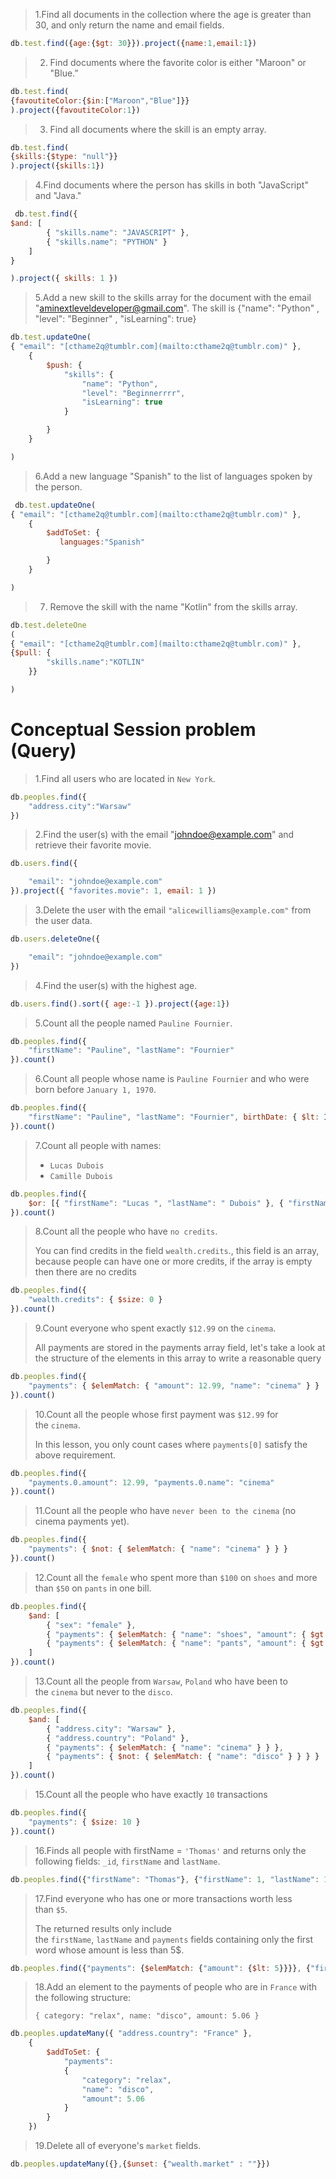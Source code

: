 > 1.Find all documents in the collection where the age is greater than 30, and
only return the name and email fields.
> 

```jsx
db.test.find({age:{$gt: 30}}).project({name:1,email:1})
```

> 2. Find documents where the favorite color is either "Maroon" or "Blue.”
> 

```jsx
db.test.find(
{favoutiteColor:{$in:["Maroon","Blue"]}}
).project({favoutiteColor:1})
```

> 3. Find all documents where the skill is an empty array.
> 

```jsx
db.test.find(
{skills:{$type: "null"}}
).project({skills:1})

```

> 4.Find documents where the person has skills in both "JavaScript" and
"Java."
> 

```jsx
 db.test.find({
$and: [
        { "skills.name": "JAVASCRIPT" },
        { "skills.name": "PYTHON" }
    ]
}

).project({ skills: 1 })

```

> 5.Add a new skill to the skills array for the document with the email
"[aminextleveldeveloper@gmail.com](mailto:aminextleveldeveloper@gmail.com)". The skill is
{"name": "Python"
,
"level": "Beginner"
,
"isLearning": true}
> 

```jsx
db.test.updateOne(
{ "email": "[cthame2q@tumblr.com](mailto:cthame2q@tumblr.com)" },
    {
        $push: {
            "skills": {
                "name": "Python",
                "level": "Beginnerrrr",
                "isLearning": true
            }

        }
    }

)

```

> 6.Add a new language "Spanish" to the list of languages spoken by the
person.
> 

```jsx
 db.test.updateOne(
{ "email": "[cthame2q@tumblr.com](mailto:cthame2q@tumblr.com)" },
    {
        $addToSet: {
           languages:"Spanish"

        }
    }

)

```

> 7. Remove the skill with the name "Kotlin" from the skills array.
> 

```jsx
db.test.deleteOne
(
{ "email": "[cthame2q@tumblr.com](mailto:cthame2q@tumblr.com)" },
{$pull: {
        "skills.name":"KOTLIN"
    }}

)

```
# Conceptual Session problem (Query)

> 1.Find all users who are located in `New York`.
> 

```jsx
db.peoples.find({
    "address.city":"Warsaw"
})

```

> 2.Find the user(s) with the email "[johndoe@example.com](mailto:johndoe@example.com)" and retrieve their favorite movie.
> 

```jsx
db.users.find({

    "email": "johndoe@example.com"
}).project({ "favorites.movie": 1, email: 1 })

```

> 3.Delete the user with the email `"alicewilliams@example.com"` from the user data.
> 

```jsx
db.users.deleteOne({

    "email": "johndoe@example.com"
})

```

> 4.Find the user(s) with the highest age.
> 

```jsx
db.users.find().sort({ age:-1 }).project({age:1})

```

> 5.Count all the people named `Pauline Fournier`.
> 

```jsx
db.peoples.find({
    "firstName": "Pauline", "lastName": "Fournier"
}).count()

```

> 6.Count all people whose name is `Pauline Fournier` and who were born before `January 1, 1970`.
> 

```jsx
db.peoples.find({
    "firstName": "Pauline", "lastName": "Fournier", birthDate: { $lt: ISODate("1970-01-01") }
}).count()

```

> 7.Count all people with names:
> 
> - `Lucas Dubois`
> - `Camille Dubois`

```jsx
db.peoples.find({
    $or: [{ "firstName": "Lucas ", "lastName": " Dubois" }, { "firstName": "Camille", "lastName": "Dubois" }]
}).count()

```

> 8.Count all the people who have `no credits`.
> 
> 
> You can find credits in the field `wealth.credits`., this field is an array, because people can have one or more credits, if the array is empty then there are no credits
> 

```jsx
db.peoples.find({
    "wealth.credits": { $size: 0 }
}).count()

```

> 9.Count everyone who spent exactly `$12.99` on the `cinema`.
> 
> 
> All payments are stored in the payments array field, let's take a look at the structure of the elements in this array to write a reasonable query
> 

```jsx
db.peoples.find({
    "payments": { $elemMatch: { "amount": 12.99, "name": "cinema" } }
}).count()

```

> 10.Count all the people whose first payment was `$12.99` for the `cinema`.
> 
> 
> In this lesson, you only count cases where `payments[0]` satisfy the above requirement.
> 

```jsx
db.peoples.find({
    "payments.0.amount": 12.99, "payments.0.name": "cinema"
}).count()

```

> 11.Count all the people who have `never been to the cinema` (no cinema payments yet).
> 

```jsx
db.peoples.find({
    "payments": { $not: { $elemMatch: { "name": "cinema" } } }
}).count()

```

> 12.Count all the `female` who spent more than `$100` on `shoes` and more than `$50` on `pants` in one bill.
> 

```jsx
db.peoples.find({
    $and: [
        { "sex": "female" },
        { "payments": { $elemMatch: { "name": "shoes", "amount": { $gt: 100 } } } },
        { "payments": { $elemMatch: { "name": "pants", "amount": { $gt: 50 } } } }
    ]
}).count()

```

> 13.Count all the people from `Warsaw`, `Poland` who have been to the `cinema` but never to the `disco`.
> 

```jsx
db.peoples.find({
    $and: [
        { "address.city": "Warsaw" },
        { "address.country": "Poland" },
        { "payments": { $elemMatch: { "name": "cinema" } } },
        { "payments": { $not: { $elemMatch: { "name": "disco" } } } }
    ]
}).count()

```

> 15.Count all the people who have exactly `10` transactions
> 

```jsx
db.peoples.find({
    "payments": { $size: 10 }
}).count()

```

> 16.Finds all people with firstName = `'Thomas'` and returns only the following fields: `_id`, `firstName` and `lastName`.
> 

```jsx
db.peoples.find({"firstName": "Thomas"}, {"firstName": 1, "lastName": 1}).pretty()
```

> 17.Find everyone who has one or more transactions worth less than `$5`.
> 
> 
> The returned results only include the `firstName`, `lastName` and `payments` fields containing only the first word whose amount is less than 5$.
> 

```jsx
db.peoples.find({"payments": {$elemMatch: {"amount": {$lt: 5}}}}, {"firstName": 1, "lastName": 1, "payments.$": 1}).pretty()
```

> 18.Add an element to the payments of people who are in `France` with the following structure:
> 
> 
> `{
>  category: "relax",
>  name: "disco",
>  amount: 5.06
> }`
> 

```jsx
db.peoples.updateMany({ "address.country": "France" },
    {
        $addToSet: {
            "payments":
            {
                "category": "relax",
                "name": "disco",
                "amount": 5.06
            }
        }
    })
```

> 19.Delete all of everyone's `market` fields.
> 

```jsx
db.peoples.updateMany({},{$unset: {"wealth.market" : ""}})
```
